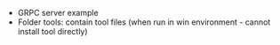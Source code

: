 - GRPC server example
- Folder tools: contain tool files (when run in win environment - cannot install tool directly)